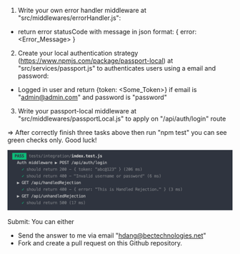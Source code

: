 1. Write your own error handler middleware at "src/middlewares/errorHandler.js":

- return error statusCode with message in json format: { error: <Error_Message> }

2. Create your local authentication strategy (https://www.npmjs.com/package/passport-local) at "src/services/passport.js" to authenticates users using a email and password:

- Logged in user and return {token: <Some_Token>} if email is "admin@admin.com" and password is "password"

3. Write your passport-local middleware at "src/middlewares/passportLocal.js" to apply on "/api/auth/login" route

=> After correctly finish three tasks above then run "npm test" you can see green checks only. Good luck!

  ![](src/img/testSuccess.png)

Submit: You can either 
- Send the answer to me via email "hdang@bectechnologies.net" 
- Fork and create a pull request on this Github repository.

